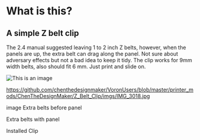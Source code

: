 # What is this? 

## A simple Z belt clip

The 2.4 manual suggested leaving 1 to 2 inch Z belts, however, when the panels are up, the extra belt can drag along the panel. Not sure about adversary effects but not a bad idea to keep it tidy. The clip works for 9mm width belts, also should fit 6 mm. Just print and slide on.


![This is an image](/imgs/IMG_3018.jpg)

https://github.com/chenthedesignmaker/VoronUsers/blob/master/printer_mods/ChenTheDesignMaker/Z_Belt_Clip/imgs/IMG_3018.jpg


image Extra belts before panel

Extra belts with panel 

Installed Clip

